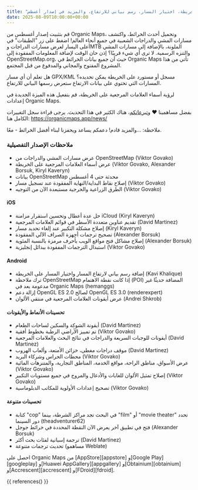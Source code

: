 ```yaml
---
title: "مسارات المشي والدراجات، أسماء العلامات المرجعية على الخريطة، اختيار المسار، رسم بياني للارتفاع، والمزيد في إصدار أغسطس"
date: 2025-08-09T10:00:00+00:00
---
```


قم بتثبيت إصدار أغسطس من Organic Maps، وتحميل أحدث الخرائط، واكتشف مسارات المشي والدراجات الشعبية في جميع أنحاء العالم! اضغط على زر "الطبقات" في أعلى اليسار لعرض مسارات الدراجات وMTB الملونة، بالإضافة إلى مسارات المشي والتنزه الرسمية. لا ترى أي شيء قريبًا؟ إذن حان الوقت لإضافة المعلومات المفقودة إلى OpenStreetMap.org، حيث أن جميع بيانات الخرائط في Organic Maps تأتي من هذا المشروع المفتوح والمجاني والمدفوع من قبل المجتمع.

هل تعلم أن أي مسار GPX/KML مسجل أو مستورد على الخريطة يمكن تحديده؟ المسارات التي تحتوي على بيانات الارتفاع ستعرض رسمها البياني للارتفاع.

لرؤية أسماء العلامات المرجعية على الخريطة، قم بتفعيل هذه الميزة الجديدة في إعدادات Organic Maps.

بفضل مساهمينا ❤️ و[تبرعاتكم](@/donate/index.ar.md)، هناك الكثير في هذا التحديث. يرجى قراءة سجل التغييرات الكامل هنا: https://organicmaps.app/news/

ملاحظة: ...والمزيد قادم! دعمكم يساعد ويحفزنا لبناء أفضل الخرائط - معًا.

### ملاحظات الإصدار التفصيلية

- عرض مسارات المشي والدراجات من OpenStreetMap (Viktor Govako)
- عرض أسماء العلامات المرجعية على الخريطة (Viktor Govako, Alexander Borsuk, Kiryl Kaveryn)
- بيانات OpenStreetMap محدثة حتى 4 أغسطس
- إصلاح نقاط البداية/النهاية المفقودة عند تسجيل مسار (Viktor Govako)
- الطرق الزراعية والحرجية مستبعدة الآن من التوجيه (Viktor Govako)

#### iOS
- حل عدة أعطال وتحسين استقرار مزامنة iCloud (Kiryl Kaveryn)
- تقديم عناوين متعددة الأسطر في قوائم العلامات المرجعية (David Martinez)
- إصلاح مشكلة التكبير عند إلغاء تحديد مسار (Kiryl Kaveryn)
- تصحيح ترجمات أجهزة الصراف الآلي المفقودة (Alexander Borsuk)
- إصلاح مشاكل فتح مواقع الويب بأحرف مرمزة بالنسبة المئوية (Alexander Borsuk)
- استبدال الترجمات المفقودة ببدائل إنجليزية (Viktor Govako)

#### Android
- إضافة رسم بياني لارتفاع المسار واختيار المسار على الخريطة (Kavi Khalique)
- ترك ملاحظة OpenStreetMap إذا كانت نقطة الاهتمام (POI) المضافة حديثًا غير مدعومة بعد في Organic Maps (hemanggs)
- إزالة دعم OpenGL ES 2.0 لصالح OpenGL ES 3.0 (renderexpert)
- عرض أيقونات العلامات المرجعية في منتقي الألوان (Andrei Shkrob)

#### تحسينات الأنماط والأيقونات
- أيقونة الشوكة والسكين لساحات الطعام (David Martinez)
- تم تمييز الأراضي الرطبة بخطوط أفقية (Viktor Govako)
- أيقونات للوجبات السريعة والدراجات في نتائج البحث والعلامات المرجعية (David Martinez)
- موقف دراجات مغطى، خزائن الأمتعة، وألعاب الهروب (David Martinez)
- محطات الحراس وشركاء البريد (Viktor Govako)
- عرض الأسواق، مناطق الراحة، مواقع الخدمة، المناطق التجارية، والمتنزهات المائية (Viktor Govako)
- إصلاح تمثيل الألوان للغابات والأدغال والمروج في جميع مستويات التكبير (Viktor Govako)
- تصحيح إعدادات الأولوية للمكاتب الدبلوماسية (Viktor Govako)

#### تحسينات متنوعة
- كتابة "cop" في البحث تجد مراكز الشرطة، بينما "film" أو "movie theater" تحدد دور السينما (theadventurer62)
- فتح في تطبيق آخر يعرض الآن النقطة المحددة في خرائط جوجل (Alexander Borsuk)
- ترجمة إسبانية لفئات بحث أكثر (David Martinez)
- تحديث ترجمات متنوعة (مساهمو Weblate)

احصل على Organic Maps من [AppStore][appstore] و[Google Play][googleplay] و[Huawei AppGallery][appgallery] و[Obtainium][obtainium] و[Accrescent][accrescent] و[FDroid][fdroid].

{{ references() }}
